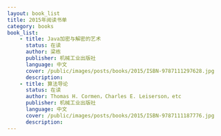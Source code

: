 ```yaml
---
layout: book_list
title: 2015年阅读书单
category: books
book_list: 
    - title: Java加密与解密的艺术
      status: 在读
      author: 梁栋
      publisher: 机械工业出版社
      language: 中文
      cover: /public/images/posts/books/2015/ISBN-9787111297628.jpg
      description: 
    - title: 算法导论
      status: 在读
      author: Thomas H. Cormen，Charles E. Leiserson，etc
      publisher: 机械工业出版社
      language: 中文
      cover: /public/images/posts/books/2015/ISBN-9787111187776.jpg
      description: 
---
```



